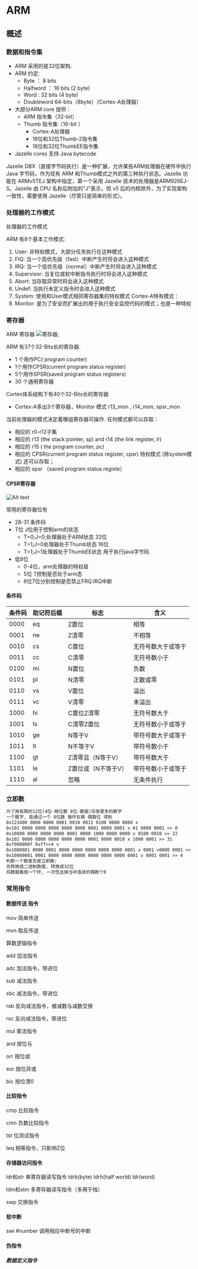 # ARM

## 概述

### 数据和指令集

- ARM 采用的是32位架构. 
- ARM 约定: 
    - Byte ： 8 bits 
    - Halfword ： 16 bits (2 byte) 
    - Word : 32 bits (4 byte) 
    - Doubleword 64-bits（8byte）（Cortex-A处理器） 
- 大部分ARM core 提供： 
    - ARM 指令集（32-bit） 
    - Thumb 指令集（16-bit ） 
        - Cortex-A处理器 
        - 16位和32位Thumb-2指令集 
        - 16位和32位ThumbEE指令集 
- Jazelle cores 支持 Java bytecode
  

Jazelle DBX（直接字节码执行）是一种扩展，允许某些ARM处理器在硬件中执行Java 字节码，作为现有 ARM 和Thumb模式之外的第三种执行状态。Jazelle 功能在 ARMv5TEJ 架构中指定，第一个采用 Jazelle 技术的处理器是ARM926EJ-S。Jazelle 由 CPU 名称后附加的“J”表示，但 v5 后的内核除外，为了实现架构一致性，需要使用 Jazelle（尽管只是简单的形式）。

### 处理器的工作模式

处理器的工作模式

ARM 有8个基本工作模式:
1. User: 非特权模式，大部分任务执行在这种模式
2. FIQ: 当一个高优先级（fast）中断产生时将会进入这种模式
3. IRQ: 当一个低优先级（normal）中断产生时将会进入这种模式
4. Supervisor: 当复位或软中断指令执行时将会进入这种模式
5. Abort: 当存取异常时将会进入这种模式
6. Undef: 当执行未定义指令时会进入这种模式
7. System: 使用和User模式相同寄存器集的特权模式
Cortex-A特有模式：
8. Monitor: 是为了安全而扩展出的用于执行安全监控代码的模式；也是一种特权

### 寄存器

ARM 寄存器
![寄存器](./ARM.assets/uTools_1692013518791.png);

ARM 有37个32-Bits长的寄存器. 
- 1 个用作PC( program counter)
- 1个用作CPSR(current program status register)
- 5个用作SPSR(saved program status registers)
- 30 个通用寄存器

Cortex体系结构下有40个32-Bits长的寄存器
- Cortex-A多出3个寄存器，Monitor 模式 r13_mon , r14_mon,   spsr_mon

当前处理器的模式决定着哪组寄存器可操作. 任何模式都可以存取：
- 相应的 r0-r12子集
- 相应的 r13 (the stack pointer, sp) and r14 (the link register, lr)
- 相应的 r15 ( the program counter, pc)
- 相应的 CPSR(current program status register, cpsr)
特权模式 (除system模式) 还可以存取；
- 相应的 spsr （saved program status registe）


#### CPSR寄存器

![Alt text](./ARM.assets/image.png)

常用的寄存器位有
- 28-31 条件码
- T位 J位用于控制arm的状态
  - T=0;J=0;处理器处于ARM状态  32位
  - T=1;J=0处理器处于Thumb状态 16位
  - T=1;J=1处理器处于ThumbEE状态 用于执行java字节码
- 低8位
  - 0-4位，arm处理器的特权级
  - 5位 T控制是否处于arm态
  - 6位7位分别控制是否禁止FRQ IRQ中断

#### 条件码

| 条件码 | 助记符后缀 | 标志                | 含义               |
| ------ | ---------- | ------------------- | ------------------ |
| 0000   | eq         | Z置位               | 相等               |
| 0001   | ne         | Z清零               | 不相等             |
| 0010   | cs         | C置位               | 无符号数大于或等于 |
| 0011   | cc         | C清零               | 无符号数小于       |
| 0100   | mi         | N置位               | 负数               |
| 0101   | pl         | N清零               | 正数或零           |
| 0110   | vs         | V置位               | 溢出               |
| 0111   | vc         | V清零               | 未溢出             |
| 1000   | hi         | C置位Z清零          | 无符号数大于       |
| 1001   | ls         | C清零Z置位          | 无符号数小于或等于 |
| 1010   | ge         | N等于V              | 带符号数大于或等于 |
| 1011   | lt         | N不等于V            | 带符号数小于       |
| 1100   | gt         | Z清零且（N等于V）   | 带符号数大于       |
| 1101   | le         | Z置位或（N不等于V） | 带符号数小于或等于 |
| 1110   | al         | 忽略                | 无条件执行         |



### 立即数

```tex
为了用有限的12位(4位-移位数 8位-数据)存放更多的数字
一个数字, 能通过一个 8位数 循环右移 偶数位 得到
0x123400 0000 0000 0001 0010 0011 0100 0000 0000 x
0x101 0000 0000 0000 0000 0000 0001 0000 0001 x 01 0000 0001 >> 0
0x10800 0000 0000 0000 0001 0000 1000 0000 0000 v 0100 0010 >> 22
0x102 0000 0000 0000 0000 0000 0001 0000 0010 x 1000 0001 >> 31
0xf000000f 0xff>>4 v
0x1000001 0000 0001 0000 0000 0000 0000 0000 0001 x 0001 v0000 0001 >> 8
0x10000001 0001 0000 0000 0000 0000 0000 0000 0001 v 0001 0001 >> 4
判断一个数是否是立即数:
先转换成二进制数据, 转换成32位
将数据看成一个环, 一次性去掉当中连续的偶数个0
```

### 常用指令

#### 数据传送 指令

mov 简单传送

mvn 取反传送

算数逻辑指令

add 加法指令

adc 加法指令，带进位

sub 减法指令

sbc 减法指令，带进位

rsb 反向减法指令，被减数与减数交换

rsc 反向减法指令，带进位

mul 乘法指令

and 按位与

orr 按位或

eor 按位异或

bic 按位清0

#### 比较指令

cmp 比较指令

cmn 负数比较指令

tst 位测试指令

teq 相等指令，只影响Z位

#### 存储器访问指令

ldr和str 单寄存器读写指令   ldrb(byte) ldrh(half world)  ldr(word)

ldm和stm 多寄存器读写指令（多用于栈）

swp 交换指令

#### 软中断

swi #number 调用相应中断号的中断

#### 伪指令

##### 数据定义指令





